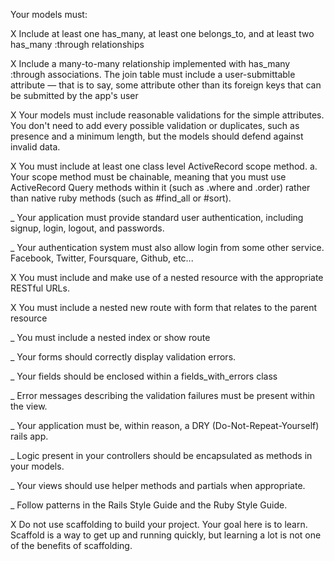 Your models must:

X Include at least one has_many, at least one belongs_to, and at least two has_many :through relationships

X Include a many-to-many relationship implemented with has_many :through associations. The join table must include a user-submittable attribute — that is to say, some attribute other than its foreign keys that can be submitted by the app's user

X Your models must include reasonable validations for the simple attributes. You don't need to add every possible validation or duplicates, such as presence and a minimum length, but the models should defend against invalid data.

X You must include at least one class level ActiveRecord scope method. a. Your scope method must be chainable, meaning that you must use ActiveRecord Query methods within it (such as .where and .order) rather than native ruby methods (such as #find_all or #sort).

_ Your application must provide standard user authentication, including signup, login, logout, and passwords.

_ Your authentication system must also allow login from some other service. Facebook, Twitter, Foursquare, Github, etc...

X You must include and make use of a nested resource with the appropriate RESTful URLs.

X You must include a nested new route with form that relates to the parent resource

_ You must include a nested index or show route

_ Your forms should correctly display validation errors.

_ Your fields should be enclosed within a fields_with_errors class

_ Error messages describing the validation failures must be present within the view.

_ Your application must be, within reason, a DRY (Do-Not-Repeat-Yourself) rails app.

_ Logic present in your controllers should be encapsulated as methods in your models.

_ Your views should use helper methods and partials when appropriate.

_ Follow patterns in the Rails Style Guide and the Ruby Style Guide.

X Do not use scaffolding to build your project. Your goal here is to learn. Scaffold is a way to get up and running quickly, but learning a lot is not one of the benefits of scaffolding.